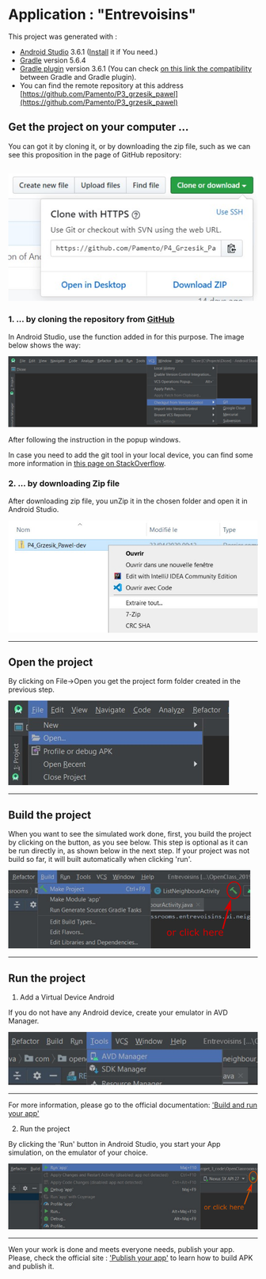 # Application : "Entrevoisins"


This project was generated with :
* [Android Studio](https://developer.android.com/studio) 3.6.1 ([Install](https://developer.android.com/studio/install) it if You need.)
* [Gradle](https://gradle.org/) version 5.6.4
* [Gradle plugin]() version 3.6.1
(You can check [on this link the compatibility](https://developer.android.com/studio/releases/gradle-plugin.html#updating-gradle) between Gradle and Gradle plugin). 
* You can find the remote repository at this address [https://github.com/Pamento/P3_grzesik_pawel](https://github.com/Pamento/P3_grzesik_pawel)

## Get the project on your computer ...

You can got it by cloning it, or by downloading the zip file,
such as we can see this proposition in the page of GitHub repository:

![Fig.1](app/src/main/assets/clone_repo.jpg)
---
### 1. ... by cloning the repository from [**GitHub**](https://github.com/)

In Android Studio, use the function added in for this purpose.
The image below shows the way:

![Fig.2](app/src/main/assets/from_github.jpg)

After following the instruction in the popup windows.

In case you need to add the git tool in your local device,
you can find some more information in [this page on StackOverflow](https://stackoverflow.com/questions/37093723/how-to-add-an-android-studio-project-to-github/44788350).

### 2. ... by downloading Zip file

After downloading zip file, you unZip it in the chosen folder and open it in Android Studio. 

![Fig.3](app/src/main/assets/by_zip.jpg)
___


## Open the project

By clicking on File->Open you get the project form folder created in the previous step.

![Fig.4](app/src/main/assets/open_project.jpg)
___


## Build the project

When you want to see the simulated work done,
first, you build the project by clicking on the button, as you see below.
This step is optional as it can be run directly in, as shown below in the next step.
If your project was not build so far, it will built automatically when clicking 'run'.

![Fig.7](app/src/main/assets/build_entrevoisins.png)
___


## Run the project

  1. Add a Virtual Device Android
    
If you do not have any Android device,
create your emulator in AVD Manager.

![Fig.5](app/src/main/assets/set_emulator.jpg)
___
For more information, please go to the official documentation: ['Build and run your app'](https://developer.android.com/studio/run)


  2. Run the project
    
By clicking the 'Run' button in Android Studio, you start your App simulation,
on the emulator of your choice.

![Fig.6](app/src/main/assets/run_entrevoisins.png)
___

Wen your work is done and meets everyone needs, publish your app.
Please, check the official site : ['Publish your app'](https://developer.android.com/studio/publish)
to learn how to build APK and publish it. 
